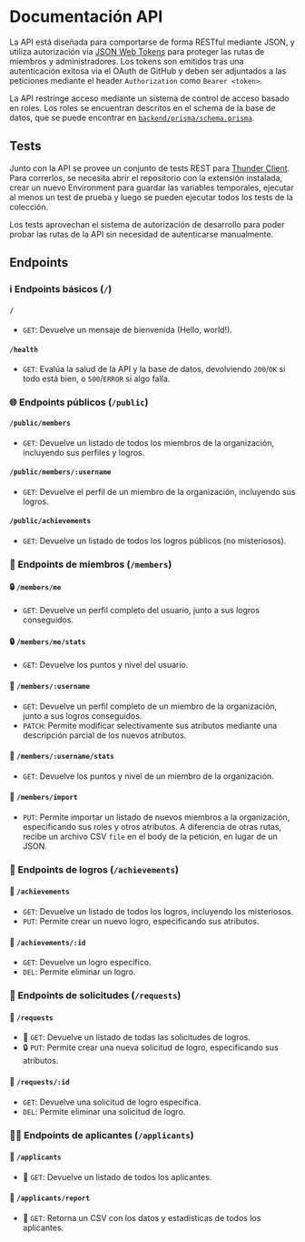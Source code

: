 # Documentación API

La API está diseñada para comportarse de forma RESTful mediante JSON, y utiliza autorización vía [JSON Web Tokens](https://jwt.io/) para proteger las rutas de miembros y administradores. Los tokens son emitidos tras una autenticación exitosa via el OAuth de GitHub y deben ser adjuntados a las peticiones mediante el header `Authorization` como `Bearer <token>`.

La API restringe acceso mediante un sistema de control de acceso basado en roles. Los roles se encuentran descritos en el schema de la base de datos, que se puede encontrar en [`backend/prisma/schema.prisma`](../backend/prisma/schema.prisma).

## Tests
Junto con la API se provee un conjunto de tests REST para [Thunder Client](https://www.thunderclient.com/). Para correrlos, se necesita abrir el repositorio con la extensión instalada, crear un nuevo Environment para guardar las variables temporales, ejecutar al menos un test de prueba y luego se pueden ejecutar todos los tests de la colección.

Los tests aprovechan el sistema de autorización de desarrollo para poder probar las rutas de la API sin necesidad de autenticarse manualmente.

## Endpoints
### ℹ️ Endpoints básicos (`/`)
#### `/`
- `GET`: Devuelve un mensaje de bienvenida (Hello, world!).

#### `/health`
- `GET`: Evalúa la salud de la API y la base de datos, devolviendo `200`/`OK` si todo está bien, o `500`/`ERROR` si algo falla.

### 🌐 Endpoints públicos (`/public`)
#### `/public/members`
- `GET`: Devuelve un listado de todos los miembros de la organización, incluyendo sus perfiles y logros.

#### `/public/members/:username`
- `GET`: Devuelve el perfil de un miembro de la organización, incluyendo sus logros.

#### `/public/achievements`
- `GET`: Devuelve un listado de todos los logros públicos (no misteriosos).

### 👥 Endpoints de miembros (`/members`)
#### 🔒 `/members/me`
- `GET`: Devuelve un perfil completo del usuario, junto a sus logros conseguidos.

#### 🔒 `/members/me/stats`
- `GET`: Devuelve los puntos y nivel del usuario.

#### 🔐 `/members/:username`
- `GET`: Devuelve un perfil completo de un miembro de la organización, junto a sus logros conseguidos.
- `PATCH`: Permite modificar selectivamente sus atributos mediante una descripción parcial de los nuevos atributos.

#### 🔐 `/members/:username/stats`
- `GET`: Devuelve los puntos y nivel de un miembro de la organización.

#### 🔐 `/members/import`
- `PUT`: Permite importar un listado de nuevos miembros a la organización, especificando sus roles y otros atributos. A diferencia de otras rutas, recibe un archivo CSV `file` en el body de la petición, en lugar de un JSON.

### 🏅 Endpoints de logros (`/achievements`)
#### 🔐 `/achievements`
- `GET`: Devuelve un listado de todos los logros, incluyendo los misteriosos.
- `PUT`: Permite crear un nuevo logro, especificando sus atributos.

#### 🔐 `/achievements/:id`
- `GET`: Devuelve un logro específico.
- `DEL`: Permite eliminar un logro.

### 📂 Endpoints de solicitudes (`/requests`)
#### 🔐 `/requests`
- 🔐 `GET`: Devuelve un listado de todas las solicitudes de logros.
- 🔒 `PUT`: Permite crear una nueva solicitud de logro, especificando sus atributos.

#### 🔐 `/requests/:id`
- `GET`: Devuelve una solicitud de logro específica.
- `DEL`: Permite eliminar una solicitud de logro.

### 👤🆕 Endpoints de aplicantes (`/applicants`)
#### 🔐 `/applicants`
- 🔐 `GET`: Devuelve un listado de todos los aplicantes.

#### 🔐 `/applicants/report`
- 🔐 `GET`: Retorna un CSV con los datos y estadísticas de todos los aplicantes.
